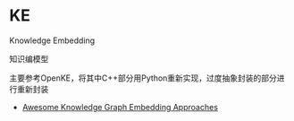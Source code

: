 # KE
Knowledge  Embedding   

知识编模型




主要参考OpenKE，将其中C++部分用Python重新实现，过度抽象封装的部分进行重新封装 


- [Awesome Knowledge Graph Embedding Approaches](https://gist.github.com/mommi84/07f7c044fa18aaaa7b5133230207d8d4)
 


